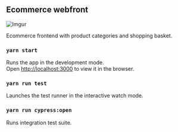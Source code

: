 ## Ecommerce webfront

![Imgur](https://i.imgur.com/SGcU9IK.gifv)

Ecommerce frontend with product categories and shopping basket.

### `yarn start`

Runs the app in the development mode.<br>
Open [http://localhost:3000](http://localhost:3000) to view it in the browser.

### `yarn run test`

Launches the test runner in the interactive watch mode.<br>

### `yarn run cypress:open`

Runs integration test suite.
